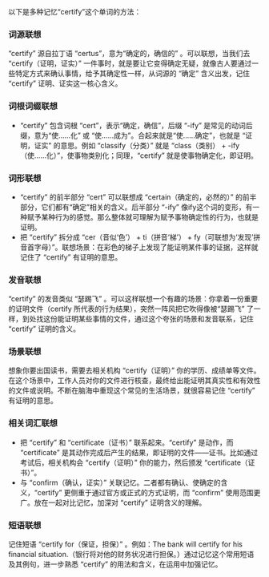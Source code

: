 以下是多种记忆“certify”这个单词的方法：

### 词源联想
“certify” 源自拉丁语 “certus”，意为“确定的，确信的” 。可以联想，当我们去 “certify（证明，证实）” 一件事时，就是要让它变得确定无疑，就像古人要通过一些特定方式来确认事情，给予其确定性一样，从词源的 “确定” 含义出发，记住 “certify” 证明、证实这一核心含义。 

### 词根词缀联想
 - “certify” 包含词根 “cert”，表示“确定，确信”，后缀 “-ify” 是常见的动词后缀，意为“使……化” 或 “使……成为”。合起来就是“使……确定”，也就是 “证明，证实” 的意思。例如 “classify（分类）” 就是 “class（类别） + -ify（使……化）”，使事物类别化；同理，“certify” 就是使事物确定化，即证明。 

### 词形联想
 - “certify” 的前半部分 “cert” 可以联想成 “certain（确定的，必然的）” 的前半部分，它们都有“确定”相关的含义。后半部分 “-ify” 像ify这个词的变形，有一种赋予某种行为的感觉。那么整体就可理解为赋予事物确定性的行为，也就是证明。 
 - 把 “certify” 拆分成 “cer（音似‘色’） + ti（拼音‘梯’） + fy（可联想为‘发现’拼音首字母）”。联想场景：在彩色的梯子上发现了能证明某件事的证据，这样就记住了 “certify” 有证明的意思。 

### 发音联想
“certify” 的发音类似 “瑟踢飞” 。可以这样联想一个有趣的场景：你拿着一份重要的证明文件（certify 所代表的行为结果），突然一阵风把它吹得像被“瑟踢飞” 了一样，到处找这份能证明某些事情的文件，通过这个夸张的场景和发音联系，记住 “certify” 证明的含义。 

### 场景联想
想象你要出国读书，需要去相关机构 “certify（证明）” 你的学历、成绩单等文件。在这个场景中，工作人员对你的文件进行核查，最终给出能证明其真实性和有效性的文件或说明。不断在脑海中重现这个常见的生活场景，就很容易记住 “certify” 有证明的意思。 

### 相关词汇联想
 - 把 “certify” 和 “certificate（证书）” 联系起来。“certify” 是动作，而 “certificate” 是其动作完成后产生的结果，即证明的文件——证书。比如通过考试后，相关机构会 “certify（证明）” 你的能力，然后颁发 “certificate（证书）”。 
 - 与 “confirm（确认，证实）” 关联记忆。二者都有确认、使确定的含义，“certify” 更侧重于通过官方或正式的方式证明，而 “confirm” 使用范围更广。放在一起对比记忆，加深对 “certify” 证明含义的理解。 

### 短语联想
记住短语 “certify for（保证，担保）” 。例如：The bank will certify for his financial situation.（银行将对他的财务状况进行担保。）通过记忆这个常用短语及其例句，进一步熟悉 “certify” 的用法和含义，在运用中加强记忆。 